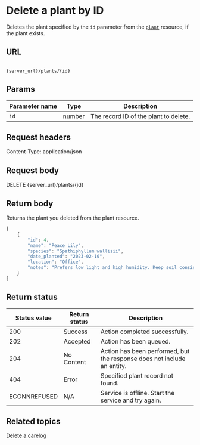 # Delete a plant by ID

Deletes the plant specified by the `id` parameter from the [`plant`](plant) resource, if the plant exists.

## URL

```shell

{server_url}/plants/{id}
```

## Params

| Parameter name | Type | Description |
| -------------- | ------ | ------------ |
| `id` | number | The record ID of the plant to delete. |

## Request headers

Content-Type: application/json

## Request body

DELETE {server_url}/plants/{id}

## Return body

Returns the plant you deleted from the plant resource.

```js
[
    {
        "id": 4,
        "name": "Peace Lily",
        "species": "Spathiphyllum wallisii",
        "date_planted": "2023-02-10",
        "location": "Office",
        "notes": "Prefers low light and high humidity. Keep soil consistently moist."
    }
]
```

## Return status

| Status value | Return status | Description |
| ------------- | ----------- | ----------- |
| 200 | Success | Action completed successfully. |
| 202 | Accepted| Action has been queued. |
| 204 | No Content| Action has been performed, but the response does not include an entity. |
| 404 | Error | Specified plant record not found. |
|  ECONNREFUSED | N/A | Service is offline. Start the service and try again. |

## Related topics

[Delete a carelog](carelogs-delete-carelog.md)

